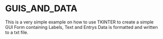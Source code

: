 # GUIS_AND_DATA
This is a very simple example on how to use TKINTER to create a simple GUI Form containing Labels, Text and Entrys
Data is formatted and written to a txt file.
